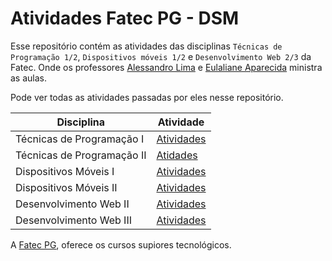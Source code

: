 # Atividades Fatec PG - DSM

Esse repositório contém as atividades das disciplinas `Técnicas de Programação 1/2`, `Dispositivos móveis 1/2` e `Desenvolvimento Web 2/3` da Fatec. Onde os professores [Alessandro Lima](https://www.linkedin.com/search/results/all/?heroEntityKey=urn%3Ali%3Afsd_profile%3AACoAABY2Ps0BrRVOrSc4wbgwJfTStyHf-N4y9Wo&keywords=Alessandro%20Lima&origin=ENTITY_SEARCH_HOME_HISTORY&sid=3.) e [Eulaliane Aparecida](https://github.com/Dutragames) ministra as aulas.

Pode ver todas as atividades passadas por eles nesse repositório.

| Disciplina                 | Atividade                                     |
| -------------------------- | --------------------------------------------- |
| Técnicas de Programação I  | [Atividades](Tecnicas_Programacao/1SEMESTRE/) |
| Técnicas de Programação II | [Atidades](Tecnicas_Programacao/2SEMESTRE/)   |
| Dispositivos Móveis I      | [Atividades](Mobile/1SEMESTRE/)               |
| Dispositivos Móveis II     | [Atividades](Mobile/2SEMESTRE/)               |
| Desenvolvimento Web II     | [Atividades](Desenvolvimento_Web/2SEMESTRE/)  |
| Desenvolvimento Web III    | [Atividades](Desenvolvimento_Web/3SEMESTRE/)  |

A [Fatec PG](https://fatecpg.cps.sp.gov.br/), oferece os cursos supiores tecnológicos.
